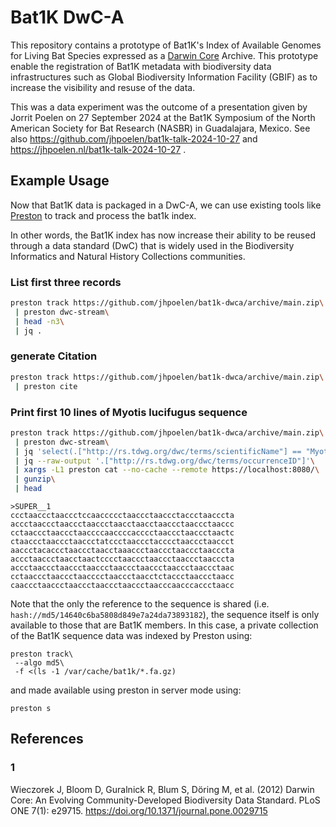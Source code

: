 # Bat1K DwC-A

This repository contains a prototype of Bat1K's Index of Available Genomes for Living Bat Species expressed as a [Darwin Core](#1) Archive. This prototype enable the registration of Bat1K metadata with biodiversity data infrastructures such as Global Biodiversity Information Facility (GBIF) as to increase the visibility and resuse of the data.  

This was a data experiment was the outcome of a presentation given by Jorrit Poelen on 27 September 2024 at the Bat1K Symposium of the North American Society for Bat Research (NASBR) in Guadalajara, Mexico. See also https://github.com/jhpoelen/bat1k-talk-2024-10-27 and https://jhpoelen.nl/bat1k-talk-2024-10-27 .

## Example Usage

Now that Bat1K data is packaged in a DwC-A, we can use existing tools like [Preston](https://github.com/bio-guoda/preston) to track and process the bat1k index.

In other words, the Bat1K index has now increase their ability to be reused through a data standard (DwC) that is widely used in the Biodiversity Informatics and Natural History Collections communities.

### List first three records

```bash
preston track https://github.com/jhpoelen/bat1k-dwca/archive/main.zip\
 | preston dwc-stream\
 | head -n3\
 | jq .
```

### generate Citation

```bash
preston track https://github.com/jhpoelen/bat1k-dwca/archive/main.zip\
 | preston cite
```

### Print first 10 lines of Myotis lucifugus sequence

```bash
preston track https://github.com/jhpoelen/bat1k-dwca/archive/main.zip\
 | preston dwc-stream\
 | jq 'select(.["http://rs.tdwg.org/dwc/terms/scientificName"] == "Myotis lucifugus")'\
 | jq --raw-output '.["http://rs.tdwg.org/dwc/terms/occurrenceID"]'\
 | xargs -L1 preston cat --no-cache --remote https://localhost:8080/\
 | gunzip\
 | head
```

```
>SUPER__1
ccctaaccctaaccctccaaccccctaaccctaaccctaccctaacccta
accctaaccctaaccctaaccctaacctaacctaaccctaaccctaaccc
cctaaccctaaccctaaccccaaccccacccctaaccctaaccctaactc
ctaaccctaaccctaaccctatccctaaccctacccctaaccctaaccct
aaccctacaccctaaccctaacctaaaccctaaccctaaccctaacccta
accctaaccctaacctaactcccctaaccctaaccctaaccctaacccta
accctaaccctaaccctaaccctaaccctaaccctaaccctaaccctaac
cctaaccctaaccctaacccctaaccctaacctctaccctaaccctaacc
caaccctaaccctaaccctaaccctaaccctaacccaacccaccctaacc
```

Note that the only the reference to the sequence is shared (i.e. ```hash://md5/14640c6ba5808d849e7a24da73893182```), the sequence itself is only available to those that are Bat1K members. In this case, a private collection of the Bat1K sequence data was indexed by Preston using:

```
preston track\
 --algo md5\
 -f <(ls -1 /var/cache/bat1k/*.fa.gz)
```

and made available using preston in server mode using:

```
preston s
```
 

## References

### 1 
Wieczorek J, Bloom D, Guralnick R, Blum S, Döring M, et al. (2012) Darwin Core: An Evolving Community-Developed Biodiversity Data Standard. PLoS ONE 7(1): e29715. https://doi.org/10.1371/journal.pone.0029715


